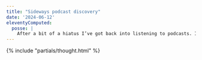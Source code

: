 ```yaml
---
title: "Sideways podcast discovery"
date: '2024-06-12'
eleventyComputed:
  posse: |
    After a bit of a hiatus I’ve got back into listening to podcasts. I’m using an old iPhone 4s as a dedicated device for audio brain food which offers me zero notification distraction. I’m also using @adactio’s https://huffduffer.com/ which allows me to subscribe to my chosen feed of podcasts via RSS. What I like most about Huffduffer is that I discover content from other users where I wouldn’t necessarily be looking. It’s a constant delight!
---
```


{% include "partials/thought.html" %}